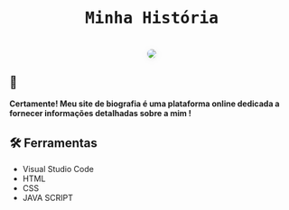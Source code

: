 <h1 align="center" style=" font-family:'Source Code Pro', monospace;">
  <p>Minha História</p>
</h1>

<h1 align="center">
  <img style="border-radius: 30px;box-shadow: #f1f1f1 0px 2px 4px 0px, #f1f1f1 0px 2px 16px 0px;" src="https://cdn.discordapp.com/attachments/1029793248639733790/1183950726519591012/Screenshot_4.png?ex=658a3309&is=6577be09&hm=ac276bae71cdaec864c197b76216b557cab7cc3e20bb8d36872569d1242c9ff2&"/>
</h1>

## 🚨
  **Certamente! Meu site de biografia é uma plataforma online dedicada a fornecer informações detalhadas sobre a mim !**


 
## 🛠️ Ferramentas
- Visual Studio Code
- HTML
- CSS
- JAVA SCRIPT
